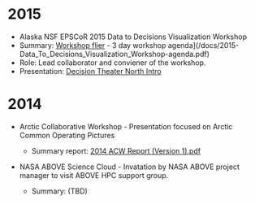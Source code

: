 # 2015

* Alaska NSF EPSCoR 2015 Data to Decisions Visualization Workshop 
 * Summary: [Workshop flier](2015-Data_To_Decisions_Visualization_Workshop-flier.jpg) - 3 day workshop agenda](/docs/2015-Data_To_Decisions_Visualization_Workshop-agenda.pdf)
 * Role: Lead collaborator and conviener of the workshop.
 * Presentation: [Decision Theater North Intro](/docs/2015-D2D-Broderson-Veazey.pdf)

# 2014

* Arctic Collaborative Workshop - Presentation focused on Arctic Common Operating Pictures
  * Summary report: [2014 ACW Report (Version 1).pdf](/docs/2014-ACW_Report-Version-1.pdf)

* NASA ABOVE Science Cloud - Invatation by NASA ABOVE project manager to visit ABOVE HPC support group.
  * Summary: (TBD)

